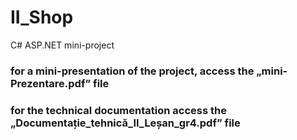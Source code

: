 # II_Shop
C# ASP.NET mini-project

### for a mini-presentation of the project, access the „mini-Prezentare.pdf” file
### for the technical documentation access the „Documentație_tehnică_II_Leșan_gr4.pdf” file
